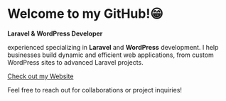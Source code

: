 # Welcome to my GitHub!😁

**Laravel & WordPress Developer**

experienced specializing in **Laravel** and **WordPress** development. I help businesses build dynamic and efficient web applications, from custom WordPress sites to advanced Laravel projects.

[Check out my Website](https://www.mungrid.com)

Feel free to reach out for collaborations or project inquiries!


